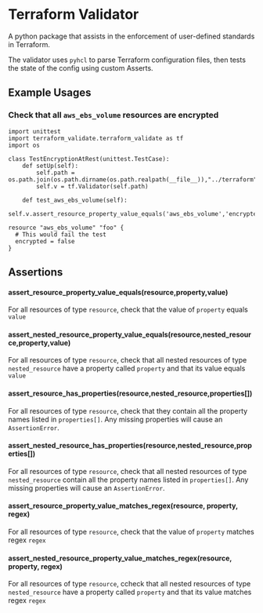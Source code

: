 # Terraform Validator

A python package that assists in the enforcement of user-defined standards in Terraform.

The validator uses `pyhcl` to parse Terraform configuration files, then tests the state of the config using custom Asserts.

## Example Usages

### Check that all `aws_ebs_volume` resources are encrypted


```
import unittest
import terraform_validate.terraform_validate as tf
import os

class TestEncryptionAtRest(unittest.TestCase):
    def setUp(self):
        self.path = os.path.join(os.path.dirname(os.path.realpath(__file__)),"../terraform")
        self.v = tf.Validator(self.path)

    def test_aws_ebs_volume(self):
        self.v.assert_resource_property_value_equals('aws_ebs_volume','encrypted',True)

```

```
resource "aws_ebs_volume" "foo" {
  # This would fail the test
  encrypted = false
}
```

## Assertions

#### assert_resource_property_value_equals(resource,property,value)
For all resources of type `resource`, check that the value of `property` equals `value`

#### assert_nested_resource_property_value_equals(resource,nested_resource,property,value)
For all resources of type `resource`, check that all nested resources of type `nested_resource` have a property called `property` and that its value equals `value`

#### assert_resource_has_properties(resource,nested_resource,properties[])
For all resources of type `resource`, check that they contain all the property names listed in `properties[]`. Any missing properties will cause an `AssertionError`.

#### assert_nested_resource_has_properties(resource,nested_resource,properties[])
For all resources of type `resource`, check that all nested resources of type `nested_resource` contain all the property names listed in `properties[]`. Any missing properties will cause an `AssertionError`.

#### assert_resource_property_value_matches_regex(resource, property, regex)
For all resources of type `resource`, check that the value of `property` matches regex `regex`

#### assert_nested_resource_property_value_matches_regex(resource, property, regex)
For all resources of type `resource`, ccheck that all nested resources of type `nested_resource` have a property called `property` and that its value matches regex `regex`

